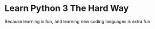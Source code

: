 # Learn Python 3 The Hard Way

Because learning is fun, and learning new coding languages is extra fun
